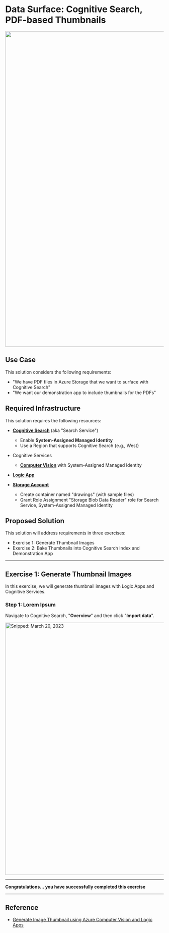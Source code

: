 # Data Surface: Cognitive Search, PDF-based Thumbnails

<img src="https://user-images.githubusercontent.com/44923999/230174162-ec4fa1da-788e-40bc-a9b1-f4d1bed6e49c.png" width="1000" />

## Use Case
This solution considers the following requirements:

* "We have PDF files in Azure Storage that we want to surface with Cognitive Search"
* "We want our demonstration app to include thumbnails for the PDFs"

## Required Infrastructure
This solution requires the following resources:

* [**Cognitive Search**](https://azure.microsoft.com/en-us/products/search) (aka "Search Service")
  * Enable **System-Assigned Managed Identity**
  * Use a Region that supports Cognitive Search {e.g., West}

* Cognitive Services
  * [**Computer Vision**](https://learn.microsoft.com/en-us/azure/cognitive-services/computer-vision/overview) with System-Assigned Managed Identity

* [**Logic App**](https://learn.microsoft.com/en-us/azure/logic-apps/)

* [**Storage Account**](Infrastructure_StorageAccount.md)
  * Create container named "drawings" (with sample files)
  * Grant Role Assignment "Storage Blob Data Reader" role for Search Service, System-Assigned Managed Identity

## Proposed Solution
This solution will address requirements in three exercises:

* Exercise 1: Generate Thumbnail Images
* Exercise 2: Bake Thumbnails into Cognitive Search Index and Demonstration App

-----

## Exercise 1: Generate Thumbnail Images
In this exercise, we will generate thumbnail images with Logic Apps and Cognitive Services.

### Step 1: Lorem Ipsum
Navigate to Cognitive Search, "**Overview**" and then click "**Import data**".

<img src="https://user-images.githubusercontent.com/44923999/226375829-57106809-9582-46b5-ba64-638d3348e36b.png" width="800" title="Snipped: March 20, 2023" />

-----

**Congratulations... you have successfully completed this exercise**

-----

## Reference

* [Generate Image Thumbnail using Azure Computer Vision and Logic Apps](https://www.youtube.com/watch?v=ubavaB2zYBg)
